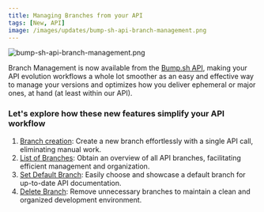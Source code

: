 ```yaml
---
title: Managing Branches from your API
tags: [New, API]
image: /images/updates/bump-sh-api-branch-management.png
---
```


![bump-sh-api-branch-management.png](/images/updates/bump-sh-api-branch-management.png)

Branch Management is now available from the [Bump.sh API](https://developers.bump.sh/), making your API evolution workflows a whole lot smoother as an easy and effective way to manage your versions and optimizes how you deliver ephemeral or major ones, at hand (at least within our API).

### Let's explore how these new features simplify your API workflow

1. [Branch creation](https://developers.bump.sh/operation/operation-post-docs-parameter-branches): Create a new branch effortlessly with a single API call, eliminating manual work.
2. [List of Branches](https://developers.bump.sh/operation/operation-get-docs-parameter-branches): Obtain an overview of all API branches, facilitating efficient management and organization.
3. [Set Default Branch](https://developers.bump.sh/operation/operation-patch-docs-parameter-branches-parameter-set_default): Easily choose and showcase a default branch for up-to-date API documentation.
4. [Delete Branch](https://developers.bump.sh/operation/operation-delete-docs-parameter-branches-parameter): Remove unnecessary branches to maintain a clean and organized development environment.
